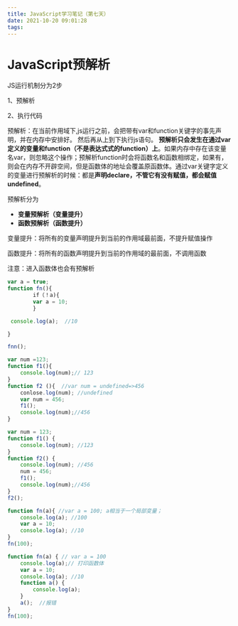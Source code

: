 ```yaml
---
title: JavaScript学习笔记（第七天）
date: 2021-10-20 09:01:28
tags:
---
```


# JavaScript预解析

JS运行机制分为2步

1、预解析

2、执行代码

预解析：在当前作用域下,js运行之前，会把带有var和function关键字的事先声明，并在内存中安排好。 然后再从上到下执行js语句。 **预解析只会发生在通过var定义的变量和function（不是表达式式的function）上**。如果内存中存在该变量名var，则忽略这个操作；预解析function时会将函数名和函数相绑定，如果有，则会在内存不开辟空间，但是函数体的地址会覆盖原函数体。通过var关键字定义的变量进行预解析的时候：都是**声明declare，不管它有没有赋值，都会赋值undefined**。

预解析分为

- **变量预解析（变量提升）**
- **函数预解析（函数提升）**

变量提升：将所有的变量声明提升到当前的作用域最前面，不提升赋值操作

函数提升：将所有的函数声明提升到当前的作用域的最前面，不调用函数

注意：进入函数体也会有预解析



```javascript
var a = true;
function fn(){
    	if（！a){
    	var a = 10;           
    	}

 console.log(a);  //10

}

fnn();
```



```javascript
var num =123;
function f1(){
    console.log(num);// 123
}
function f2 (){  //var num = undefined=>456
    conlose.log(num); //undefined
    var num = 456;
    f1(); 
    console.log(num);//456
}
```



```js
var num = 123;
function f1() {
    console.log(num); //123
}
function f2() {
    console.log(num); //456
    num = 456;
    f1();
    console.log(num);//456
}
f2();
```



```js
function fn(a){ //var a = 100; a相当于一个局部变量；
    console.log(a); //100
    var a = 10;
    console.log(a); //10
}
fn(100);
```



```js
function fn(a) { // var a = 100
    console.log(a);// 打印函数体
    var a = 10;
    console.log(a); //10
    function a() {
        console.log(a);
    }
    a();  //报错
}
fn(100);
```

